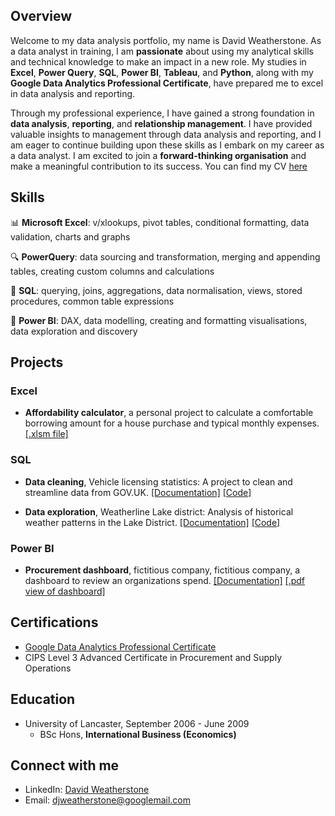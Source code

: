 ## Overview
Welcome to my data analysis portfolio, my name is David Weatherstone. As a data analyst in training, I am **passionate** about using my analytical skills and technical knowledge to make an impact in a new role. My studies in **Excel**, **Power Query**, **SQL**, **Power BI**, **Tableau**, and **Python**, along with my **Google Data Analytics Professional Certificate**, have prepared me to excel in data analysis and reporting.

Through my professional experience, I have gained a strong foundation in **data analysis**, **reporting**, and **relationship management**. I have provided valuable insights to management through data analysis and reporting, and I am eager to continue building upon these skills as I embark on my career as a data analyst. I am excited to join a **forward-thinking organisation** and make a meaningful contribution to its success. You can find my CV <a href="https://drive.google.com/file/d/1BQ4EbYOefU4AjZByqOX2VHckjgQAON0S/view" target="_blank">here</a>

## Skills
📊 **Microsoft Excel**: v/xlookups, pivot tables, conditional formatting, data validation, charts and graphs

🔍 **PowerQuery**: data sourcing and transformation, merging and appending tables, creating custom columns and calculations

💾 **SQL**: querying, joins, aggregations, data normalisation, views, stored procedures, common table expressions

🔮 **Power BI**: DAX, data modelling, creating and formatting visualisations, data exploration and discovery

## Projects

### Excel
* **Affordability calculator**, a personal project to calculate a comfortable borrowing amount for a house purchase and typical monthly expenses. [[.xlsm file]](EXCEL/Affordability%20calculator.xlsm)

### SQL
* **Data cleaning**, Vehicle licensing statistics: A project to clean and streamline data from GOV.UK. [[Documentation]](SQL%20Cleaning%20-%20Vehicle%20licensing%20statistics/) [[Code]](SQL%20Cleaning%20-%20Vehicle%20licensing%20statistics/README.md)

* **Data exploration**, Weatherline Lake district: Analysis of historical weather patterns in the Lake District. [[Documentation]](SQL%20Data%20exploration%20-%20Weatherline/) [[Code]](SQL%20Data%20exploration%20-%20Weatherline/README.md)

### Power BI
* **Procurement dashboard**, fictitious company, fictitious company, a dashboard to review an organizations spend. [[Documentation]](Power%20BI%20-%20Procurement%20dashboard/README.md) [[.pdf view of dashboard]](https://drive.google.com/file/d/1wqWB2MlV0036dCzYLsSd91TxyCoXMSWj/view?usp=sharing)

## Certifications
* [Google Data Analytics Professional Certificate](https://drive.google.com/file/d/1NXKDZShsj2_qZCxtoar1PiqODv0VTkvc/view?usp=sharing)
* CIPS Level 3 Advanced Certificate in Procurement and Supply Operations

## Education
* University of Lancaster, September 2006 - June 2009
    * BSc Hons, **International Business (Economics)**

## Connect with me
- LinkedIn: [David Weatherstone](https://www.linkedin.com/in/davidjweatherstone)
- Email: djweatherstone@googlemail.com

